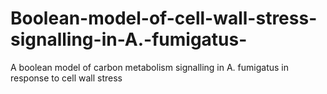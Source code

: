 # Boolean-model-of-cell-wall-stress-signalling-in-A.-fumigatus-
A boolean model of carbon metabolism signalling in A. fumigatus in response to cell wall stress
